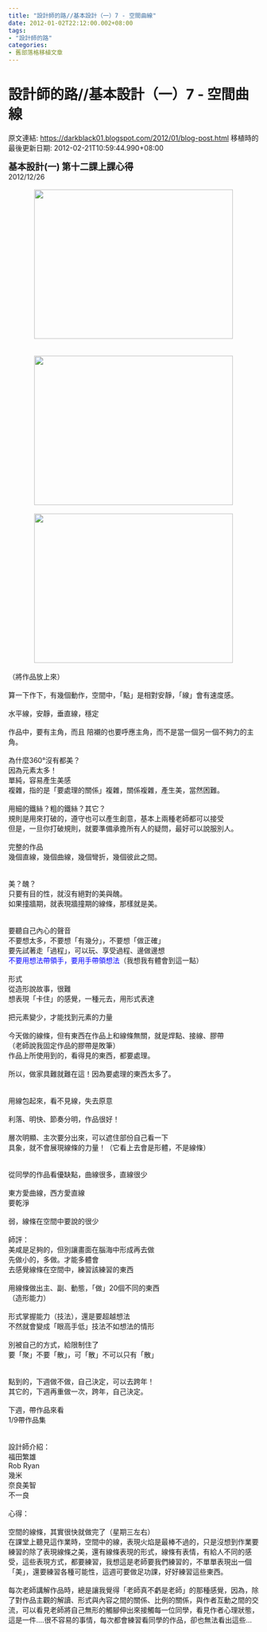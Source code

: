 ```yaml
---
title: "設計師的路//基本設計（一）7 - 空間曲線"
date: 2012-01-02T22:12:00.002+08:00
tags: 
- "設計師的路"
categories:
- 舊部落格移植文章
---
```


# 設計師的路//基本設計（一）7 - 空間曲線

原文連結: https://darkblack01.blogspot.com/2012/01/blog-post.html
移植時的最後更新日期: 2012-02-21T10:59:44.990+08:00

<div class="separator" style="clear: both; text-align: left;"><b><span style="font-size: large;">基本設計(一) 第十二課上課心得</span></b></div><div class="separator" style="clear: both; text-align: left;">2012/12/26</div><div class="separator" style="clear: both; text-align: left;"><br /></div><div class="separator" style="clear: both; text-align: center;"><a href="http://2.bp.blogspot.com/-RUb6xWbMsww/TwG595j-NgI/AAAAAAAABxU/KO1W68t9VYA/s1600/DSCN5697.JPG" imageanchor="1" style="margin-left: 1em; margin-right: 1em;"><img border="0" height="300" src="http://2.bp.blogspot.com/-RUb6xWbMsww/TwG595j-NgI/AAAAAAAABxU/KO1W68t9VYA/s400/DSCN5697.JPG" width="400" /></a></div><br /><a name='more'></a><br /><div class="separator" style="clear: both; text-align: center;"><a href="http://3.bp.blogspot.com/-MXRORBlvY2c/TwG59cHqoAI/AAAAAAAABxQ/SxyinlTEk7M/s1600/DSCN5705.JPG" imageanchor="1" style="margin-left: 1em; margin-right: 1em;"><img border="0" height="300" src="http://3.bp.blogspot.com/-MXRORBlvY2c/TwG59cHqoAI/AAAAAAAABxQ/SxyinlTEk7M/s400/DSCN5705.JPG" width="400" /></a></div><br /><div class="separator" style="clear: both; text-align: center;"><a href="http://4.bp.blogspot.com/-P7q5nAAIf10/TwG591GENcI/AAAAAAAABxg/lAJrAh57F6A/s1600/DSCN5707.JPG" imageanchor="1" style="margin-left: 1em; margin-right: 1em;"><img border="0" height="300" src="http://4.bp.blogspot.com/-P7q5nAAIf10/TwG591GENcI/AAAAAAAABxg/lAJrAh57F6A/s400/DSCN5707.JPG" width="400" /></a></div><br />（將作品放上來）<br /><br />算一下作下，有幾個動作，空間中，「點」是相對安靜，「線」會有速度感。<br /><br />水平線，安靜，垂直線，穩定<br /><br />作品中，要有主角，而且 陪襯的也要呼應主角，而不是當一個另一個不夠力的主角。<br /><br />為什麼360°沒有都美？<br />因為元素太多！<br />單純，容易產生美感<br />複雜，指的是「要處理的關係」複雜，關係複雜，產生美，當然困難。<br /><br />用細的鐵絲？粗的鐵絲？其它？<br />規則是用來打破的，遵守也可以產生創意，基本上兩種老師都可以接受<br />但是，一旦你打破規則，就要準備承擔所有人的疑問，最好可以說服別人。<br /><br />完整的作品<br />幾個直線，幾個曲線，幾個彎折，幾個彼此之間。<br /><br /><br />美？醜？<br />只要有目的性，就沒有絕對的美與醜。<br />如果撞牆期，就表現牆撞期的線條，那樣就是美。<br /><br /><br />要聽自己內心的聲音<br />不要想太多，不要想「有幾分」，不要想「做正確」<br />要先試著走「過程」，可以玩、享受過程、邊做邊想<br /><span style="color: blue;">不要用想法帶領手，要用手帶領想法</span>（我想我有體會到這一點）<br /><br />形式<br />從造形說故事，很難<br />想表現「卡住」的感覺，一種元去，用形式表達<br /><br />把元素變少，才能找到元素的力量<br /><br />今天做的線條，但有東西在作品上和線條無關，就是焊點、接線、膠帶<br />（老師說我固定作品的膠帶是敗筆）<br />作品上所使用到的，看得見的東西，都要處理。<br /><br />所以，做家具難就難在這！因為要處理的東西太多了。<br /><br /><br />用線包起來，看不見線，失去原意<br /><br />利落、明快、節奏分明，作品很好！<br /><br />層次明顯、主次要分出來，可以遮住部份自己看一下<br />具象，就不會展現線條的力量！（它看上去會是形體，不是線條）<br /><br /><br />從同學的作品看優缺點，曲線很多，直線很少<br /><br />東方愛曲線，西方愛直線<br />要乾淨<br /><br />弱，線條在空間中要說的很少<br /><br />師評：<br />美咸是足夠的，但別讓畫面在腦海中形成再去做<br />先做小的，多做。才能多體會<br />去感覺線條在空間中，練習該練習的東西<br /><br />用線條做出主、副、動態，「做」20個不同的東西<br />（造形能力）<br /><br />形式掌握能力（技法），還是要超越想法<br />不然就會變成「眼高手低」技法不如想法的情形<br /><br />別被自己的方式，給限制住了<br />要「聚」不要「散」，可「散」不可以只有「散」<br /><br /><br />點到的，下週做不做，自己決定，可以去跨年！<br />其它的，下週再重做一次，跨年，自己決定。<br /><br />下週，帶作品來看<br />1/9帶作品集<br /><br /><br />設計師介紹：<br />福田繁雄<br />Rob Ryan<br />幾米<br />奈良美智<br />不一良<br /><br />心得：<br /><br />空間的線條，其實很快就做完了（星期三左右）<br />在課堂上聽見這作業時，空間中的線，表現火焰是最棒不過的，只是沒想到作業要練習的除了表現線條之美，還有線條表現的形式，線條有表情，有給人不同的感受，這些表現方式，都要練習，我想這是老師要我們練習的，不單單表現出一個「美」，還要練習各種可能性，這週可要做足功課，好好練習這些東西。<br /><br />每次老師講解作品時，總是讓我覺得「老師真不虧是老師」的那種感覺，因為，除了對作品主觀的解讀、形式與內容之間的關係、比例的關係，與作者互動之間的交流，可以看見老師將自己無形的觸腳伸出來接觸每一位同學，看見作者心理狀態，這是一件....很不容易的事情，每次都會練習看同學的作品，卻也無法看出這些...
